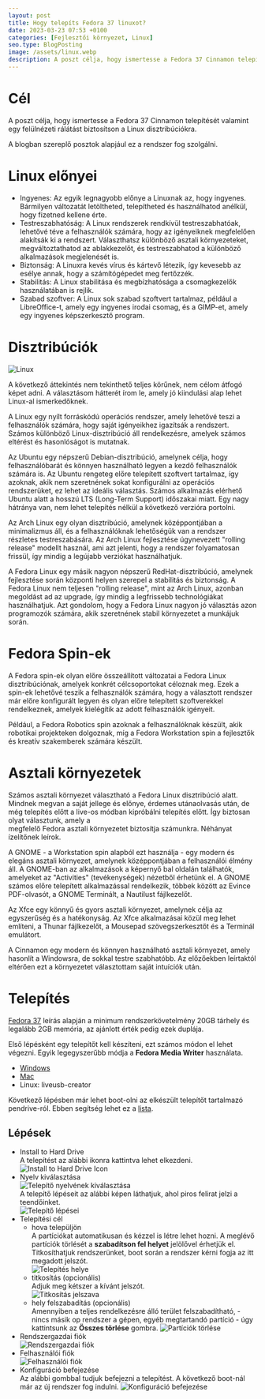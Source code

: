```yaml
---
layout: post
title: Hogy telepíts Fedora 37 linuxot?
date: 2023-03-23 07:53 +0100
categories: [Fejlesztői környezet, Linux]
seo.type: BlogPosting
image: /assets/linux.webp
description: A poszt célja, hogy ismertesse a Fedora 37 Cinnamon telepítését valamint egy felülnézeti rálátást biztosítson a Linux disztribúciókra. 
---
```


# Cél

A poszt célja, hogy ismertesse a Fedora 37 Cinnamon telepítését
valamint egy felülnézeti rálátást biztosítson a Linux disztribúciókra.

A blogban szereplő posztok alapjául ez a rendszer fog szolgálni. 

# Linux előnyei

* Ingyenes: Az egyik legnagyobb előnye a Linuxnak az, hogy ingyenes. Bármilyen változatát letöltheted, telepítheted és használhatod anélkül, hogy fizetned kellene érte.
* Testreszabhatóság: A Linux rendszerek rendkívül testreszabhatóak, lehetővé téve a felhasználók számára, hogy az igényeiknek megfelelően alakítsák ki a rendszert. Választhatsz különböző asztali környezeteket, megváltoztathatod az ablakkezelőt, és testreszabhatod a különböző alkalmazások megjelenését is.
* Biztonság: A Linuxra kevés vírus és kártevő létezik, így kevesebb az esélye annak, hogy a számítógépedet meg fertőzzék.
* Stabilitás: A Linux stabilitása és megbízhatósága a csomagkezelők használatában is rejlik.
* Szabad szoftver: A Linux sok szabad szoftvert tartalmaz, például a LibreOffice-t, amely egy ingyenes irodai csomag, és a GIMP-et, amely egy ingyenes képszerkesztő program.

# Disztribúciók

![Linux](/assets/linux.webp)

A következő áttekintés nem tekinthető teljes körűnek, nem célom átfogó képet adni. 
A választásom hátterét írom le, amely jó kiindulási alap lehet Linux-al ismerkedőknek.

A Linux egy nyílt forráskódú operációs rendszer, amely lehetővé teszi a felhasználók 
számára, hogy saját igényeikhez igazítsák a rendszert. Számos különböző Linux-disztribúció áll rendelkezésre, 
amelyek számos eltérést és hasonlóságot is mutatnak.

Az Ubuntu egy népszerű Debian-disztribúció, amelynek célja, hogy felhasználóbarát 
és könnyen használható legyen a kezdő felhasználók számára is. 
Az Ubuntu rengeteg előre telepített szoftvert tartalmaz, így azoknak, 
akik nem szeretnének sokat konfigurálni az operációs rendszerüket, ez lehet az 
ideális választás. Számos alkalmazás elérhető Ubuntu alatt 
a hosszú LTS (Long-Term Support) időszakai miatt. Egy nagy hátránya van, nem lehet telepítés nélkül 
a következő verzióra portolni.

Az Arch Linux egy olyan disztribúció, amelynek középpontjában a minimalizmus áll, 
és a felhasználóknak lehetőségük van a rendszer részletes testreszabására. 
Az Arch Linux fejlesztése úgynevezett "rolling release" modellt használ, ami azt 
jelenti, hogy a rendszer folyamatosan frissül, így mindig a legújabb verziókat 
használhatjuk.

A Fedora Linux egy másik nagyon népszerű RedHat-disztribúció, amelynek fejlesztése 
során központi helyen szerepel a stabilitás és biztonság. 
A Fedora Linux nem teljesen "rolling release", mint az Arch Linux, azonban megoldást ad 
az upgrade, így mindig a legfrissebb technológiákat használhatjuk. Azt gondolom, hogy a 
Fedora Linux nagyon jó választás azon programozók számára, akik szeretnének 
stabil környezetet a munkájuk során.

# Fedora Spin-ek

A Fedora spin-ek olyan előre összeállított változatai a Fedora Linux disztribúciónak, 
amelyek konkrét célcsoportokat céloznak meg. Ezek a spin-ek lehetővé teszik a 
felhasználók számára, hogy a választott rendszer már előre konfigurált legyen
és olyan előre telepített szoftverekkel rendelkeznek, amelyek kielégítik az adott 
felhasználók igényeit. 

Például, a Fedora Robotics spin azoknak a felhasználóknak készült, akik robotikai 
projekteken dolgoznak, míg a Fedora Workstation spin a fejlesztők és kreatív 
szakemberek számára készült. 

# Asztali környezetek

Számos asztali környezet választható a Fedora Linux disztribúció alatt. Mindnek megvan
a saját jellege és előnye, érdemes utánaolvasás után, de még telepítés előtt a live-os
módban kipróbálni telepítés előtt. Így biztosan olyat választunk, amely a  
megfelelő Fedora asztali környezetet biztosítja számunkra. Néhányat ízelítőnek leírok.

A GNOME - a Workstation spin alapból ezt használja - egy modern és elegáns asztali 
környezet, amelynek középpontjában a felhasználói élmény áll. 
A GNOME-ban az alkalmazások a képernyő bal oldalán találhatók, amelyeket az 
"Activities" (tevékenységek) nézetből érhetünk el. 
A GNOME számos előre telepített alkalmazással rendelkezik, többek között az Evince PDF-olvasót, 
a GNOME Terminált, a Nautilust fájlkezelőt.

Az Xfce egy könnyű és gyors asztali környezet, amelynek célja az egyszerűség és a 
hatékonyság. Az Xfce alkalmazásai közül meg lehet említeni, a Thunar fájlkezelőt, 
a Mousepad szövegszerkesztőt és a Terminál emulátort.

A Cinnamon egy modern és könnyen használható asztali környezet, amely hasonlít a 
Windowsra, de sokkal testre szabhatóbb. Az előzőekben leírtaktól eltérően ezt a 
környezetet választottam saját intuíciók után.

# Telepítés

[Fedora 37](https://getfedora.org/hu/workstation/download/) leírás alapján a minimum rendszerkövetelmény
20GB tárhely és legalább 2GB memória, az ajánlott érték pedig ezek duplája.

Első lépésként egy telepítőt kell készíteni, ezt számos módon el lehet végezni. Egyik
legegyszerűbb módja a **Fedora Media Writer** használata. 
* [Windows](https://getfedora.org/fmw/FedoraMediaWriter-win32-latest.exe)
* [Mac](https://getfedora.org/fmw/FedoraMediaWriter-osx-latest.dmg)
* Linux: liveusb-creator 

Következő lépésben már lehet boot-olni az elkészült telepítőt tartalmazó pendrive-ról.
Ebben segítség lehet ez a [lista](https://www.disk-image.com/faq-bootmenu.htm).

## Lépések

* Install to Hard Drive \
  A telepítést az alábbi ikonra kattintva lehet elkezdeni. \
  ![Install to Hard Drive Icon](/assets/fedora_install/install_to_hard_drive.webp)
* Nyelv kiválasztása \
  ![Telepítő nyelvének kiválasztása](/assets/fedora_install/nyelv_valaszto.webp) \
  A telepítő lépéseit az alábbi képen láthatjuk, ahol piros felirat jelzi a teendőinket. \
  ![Telepítő lépései](/assets/fedora_install/lepesek.webp)
* Telepítési cél
  * hova települjön \
    A partíciókat automatikusan és kézzel is létre lehet hozni.
    A meglévő partíciók törlését a **szabadítson fel helyet** jelölővel érhetjük el.
    Titkosíthatjuk rendszerünket, boot során a rendszer kérni fogja az itt megadott jelszót. \
    ![Telepítés helye](/assets/fedora_install/telepitesi_cel.webp)
  * titkosítás (opcionális) \
    Adjuk meg kétszer a kívánt jelszót. \
    ![Titkosítás jelszava](/assets/fedora_install/titkositas.webp)
  * hely felszabadítás (opcionális) \
    Amennyiben a teljes rendelkezésre álló terület felszabadítható, - nincs másik op rendszer a gépen, egyéb megtartandó partíció - úgy kattintsunk az **Összes törlése** gombra. 
    ![Partíciók törlése](/assets/fedora_install/torles.webp)
* Rendszergazdai fiók \
  ![Rendszergazdai fiók](/assets/fedora_install/rendszergazda.webp)
* Felhasználói fiók \
  ![Felhasználói fiók](/assets/fedora_install/felhasznalo.webp)
* Konfiguráció befejezése \
  Az alábbi gombbal tudjuk befejezni a telepítést. A következő boot-nál már az új rendszer fog indulni.
  ![Konfiguráció befejezése](/assets/fedora_install/kesz.webp)
